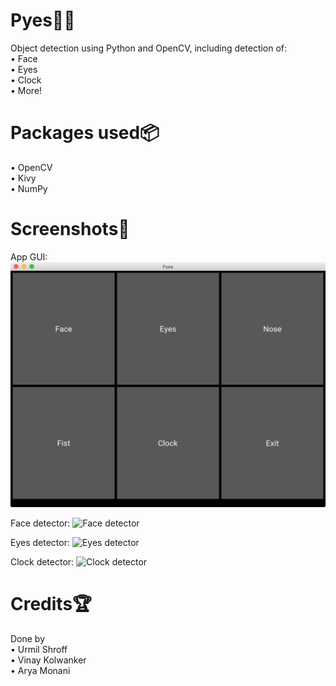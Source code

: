 # Pyes🐍👀

Object detection using Python and OpenCV, including detection of:<br>• Face<br>• Eyes<br>• Clock<br>• More!

# Packages used📦
• OpenCV<br>• Kivy<br>• NumPy

# Screenshots📸
App GUI:
![App GUI](screenshots/gui.png)

Face detector:
![Face detector](screenshots/face.png)

Eyes detector:
![Eyes detector](screenshots/eyes.png)

Clock detector:
![Clock detector](screenshots/clock.png)

# Credits🏆
Done by<br>• Urmil Shroff<br>• Vinay Kolwanker<br>• Arya Monani